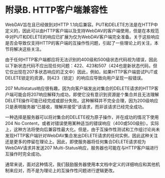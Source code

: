# 附录B. HTTP客户端兼容性

WebDAV旨在且已经做到对HTTP 1.1向后兼容。PUT和DELETE方法是在HTTP中定义的，因此可以由HTTP客户端以及支持WebDAV的客户端使用，但是在本规范中对PUT和DELETE的响应已扩展为仅为WebDAV客户端完全准备。关于这些响应是否会导致仅支持HTTP的客户端的互操作性问题，引起了一些理论上的关注，本节将解决这些关注。

由于任何HTTP客户端都应将无法识别的400级和500级状态代码视为错误，因此以下新状态代码不应出现任何问题：422、423和507（424也是新状态代码，但它仅出现在207多状态响应的正文中）因此，例如，如果HTTP客户端尝试PUT或DELETE锁定的资源，则423（锁定）的响应应导致向用户呈现一般错误。

207 Multistatus响应很有趣，因为向客户端发出对集合的DELETE请求的HTTP客户端可能会将207响应解释为成功，即使它没有意识到资源是个集合并且无法理解DELETE操作可能已经完成或部分失败。这种解释并不完全合理，因为200级响应只是表明服务器“已接收，理解并接受”该请求，而非该请求已经完全成功。

一种选择是服务器可以将对集合的DELETE视为原子操作，并在成功的情况下使用204 No Content，或者对错误使用某种适当的错误响应（400或500级别）。实际上，这种方法将使向后兼容性最大化。但是，由于互操作性测试和工作组讨论尚未发现HTTP客户端针对WebDAV集合发出DELETE请求的任何实例，因此这种关注还是更多的停留在理论上。因此，即使服务器将任何集合DELETE请求视为WebDAV请求并发送207 Multi-Status响应，服务器也可能在与HTTP客户端进行互操作时完全成功。

通常来说，面对这种情况，我们鼓励服务器使用本文档中定义的详细响应和其他机制来应对，而不是为理论上的互操作性问题进行逻辑更改。